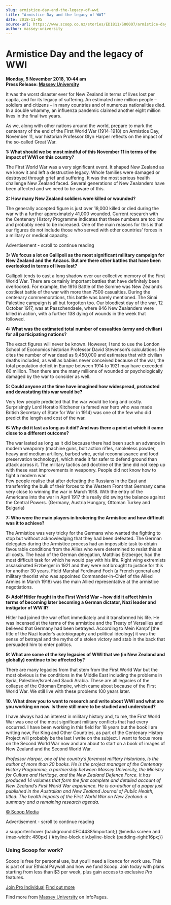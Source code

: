 ```yaml
---
slug: armistice-day-and-the-legacy-of-wwi
title: "Armistice Day and the legacy of WWI"
date: 2018-11-05
source-url: https://www.scoop.co.nz/stories/ED1811/S00007/armistice-day-and-the-legacy-of-wwi.htm
author: massey-university
---
```

Armistice Day and the legacy of WWI
===================================

**Monday, 5 November 2018, 10:44 am**  
**Press Release: [Massey University](https://info.scoop.co.nz/Massey_University)**

It was the worst disaster ever for New Zealand in terms of lives lost per capita, and for its legacy of suffering. An estimated nine million people – soldiers and citizens – in many countries and of numerous nationalities died. In a double whammy, an influenza pandemic claimed another eight million lives in the final two years.

As we, along with other nations around the world, prepare to mark the centenary of the end of the First World War (1914-1918) on Armistice Day, November 11, war historian Professor Glyn Harper reflects on the impact of the so-called Great War.

**1: What should we be most mindful of this November 11 in terms of the impact of WWI on this country?**

The First World War was a very significant event. It shaped New Zealand as we know it and left a destructive legacy. Whole families were damaged or destroyed through grief and suffering. It was the most serious health challenge New Zealand faced. Several generations of New Zealanders have been affected and we need to be aware of this.

**2: How many New Zealand soldiers were killed or wounded?**

The generally accepted figure is just over 18,000 killed or died during the war with a further approximately 41,000 wounded. Current research with the Centenary History Programme indicates that these numbers are too low and probably need to be increased. One of the main reasons for this is that our figures do not include those who served with other countries’ forces in a military or medical capacity.

Advertisement - scroll to continue reading





**3: We focus a lot on Gallipoli as the most significant military campaign for New Zealand and the Anzacs. But are there other battles that have been overlooked in terms of lives lost?**

Gallipoli tends to cast a long shadow over our collective memory of the First World War. There are certainly important battles that have definitely been overlooked. For example, the 1916 Battle of the Somme was New Zealand’s costliest battle of the war with more than 7500 casualties. During the centenary commemorations, this battle was barely mentioned. The Sinai Palestine campaign is all but forgotten too. Our bloodiest day of the war, 12 October 1917, was at Passchendaele, where 846 New Zealanders were killed in action, with a further 138 dying of wounds in the week that followed.

**4: What was the estimated total number of casualties (army and civilian) for all participating nations?**

The exact figures will never be known. However, I tend to use the London School of Economics historian Professor David Stevenson’s calculations. He cites the number of war dead as 9,450,000 and estimates that with civilian deaths included, as well as babies never conceived because of the war, the total population deficit in Europe between 1914 to 1921 may have exceeded 60 million. Then there are the many millions of wounded or psychologically damaged by the war to consider as well.

**5: Could anyone at the time have imagined how widespread, protracted and devastating this war would be?**

Very few people predicted that the war would be long and costly. Surprisingly Lord Horatio Kitchener (a famed war hero who was made British Secretary of State for War in 1914) was one of the few who did predict the length and cost of the war.

**6: Why did it last as long as it did? And was there a point at which it came close to a different outcome?**

The war lasted as long as it did because there had been such an advance in modern weaponry (machine guns, bolt action rifles, smokeless powder, heavy and medium artillery, barbed wire, aerial reconnaissance and food preservation technology), which made it far safer to defend ground than attack across it. The military tactics and doctrine of the time did not keep up with these vast improvements in weaponry. People did not know how to fight a modern war.  
Few people realise that after defeating the Russians in the East and transferring the bulk of their forces to the Western Front that Germany came very close to winning the war in March 1918. With the entry of the Americans into the war in April 1917 this really did swing the balance against the Central Powers. (Germany, Austria Hungary, Ottoman Turkey and Bulgaria)

**7: Who were the main players in brokering the Armistice and how difficult was it to achieve?**

The Armistice was very tricky for the Germans who wanted the fighting to stop but without acknowledging that they had been defeated. The German delegates during the Armistice process had an impossible task to obtain favourable conditions from the Allies who were determined to resist this at all costs. The head of the German delegation, Matthias Erzberger, had the most difficult task for which he would pay with his life. Right wing extremists assassinated Erzberger in 1921 and they were not brought to justice for this for another 30 years. Field Marshal Ferdinand Foch (a French general and military theorist who was appointed Commander-in-Chief of the Allied Armies in March 1918) was the main Allied representative at the armistice negotiations.

**8: Adolf Hitler fought in the First World War – how did it affect him in terms of becoming later becoming a German dictator, Nazi leader and instigator of WW II?**

Hitler had joined the war effort immediately and it transformed his life. He was incensed at the terms of the armistice and the Treaty of Versailles and believed that Germany had been betrayed. According to Mein Kampf \[the title of the Nazi leader’s autobiography and political ideology\] it was the sense of betrayal and the myths of a stolen victory and stab in the back that persuaded him to enter politics.

**9: What are some of the key legacies of WWI that we (in New Zealand and globally) continue to be affected by?**

There are many legacies from that stem from the First World War but the most obvious is the conditions in the Middle East including the problems in Syria, Palestine/Israel and Saudi Arabia. These are all legacies of the collapse of the Ottoman Empire, which came about because of the First World War. We still live with these problems 100 years later.

**10\. What drew you to want to research and write about WWI and what are you working on now. Is there still more to be studied and understood?**

I have always had an interest in military history and, to me, the First World War was one of the most significant military conflicts that had every occurred. I have been working in this field for 18 years but the book I am writing now, For King and Other Countries, as part of the Centenary History Project will probably be the last I write on the subject. I want to focus more on the Second World War now and am about to start on a book of images of New Zealand and the Second World War.

_Professor Harper, one of the country’s foremost military historians, is the author of more than 20 books. He is the project manager of the Centenary History Programme, a partnership between Massey University, the Ministry for Culture and Heritage, and the New Zealand Defence Force. It has produced 14 volumes that form the first complete and detailed account of New Zealand’s First World War experience. He is co-author of a paper just published in the Australian and New Zealand Journal of Public Health, titled: The health impacts of the First World War on New Zealand: a summary and a remaining research agenda._

[© Scoop Media](http://www.scoop.co.nz/about/terms.html)  

Advertisement - scroll to continue reading



a.supporter:hover {background:#EC4438!important;} @media screen and (max-width: 480px) { #byline-block div.byline-block {padding-right:16px;}}

### Using Scoop for work?

Scoop is free for personal use, but you’ll need a licence for work use. This is part of our Ethical Paywall and how we fund Scoop. Join today with plans starting from less than $3 per week, plus gain access to exclusive _Pro_ features.  
  
[Join Pro Individual](https://pro.scoop.co.nz/Individual/?from=ProIn24) [Find out more](https://pro.scoop.co.nz/using-scoop-for-work/?from=ProIn24)

Find more from [Massey University](https://info.scoop.co.nz/Massey_University) on InfoPages.